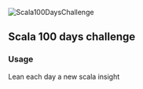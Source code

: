 ![Scala100DaysChallenge](https://github.com/agnaldo4j/scala_100_days_challange/workflows/scala_100_days_challange/badge.svg)

## Scala 100 days challenge

### Usage
Lean each day a new scala insight
